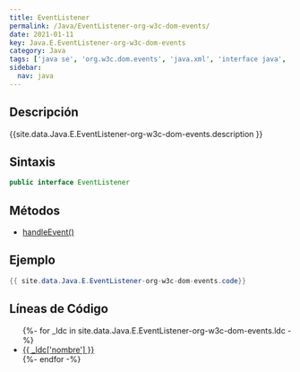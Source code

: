 ```yaml
---
title: EventListener
permalink: /Java/EventListener-org-w3c-dom-events/
date: 2021-01-11
key: Java.E.EventListener-org-w3c-dom-events
category: Java
tags: ['java se', 'org.w3c.dom.events', 'java.xml', 'interface java', 'Java 1.5', 'DOM Level 2']
sidebar: 
  nav: java
---
```


## Descripción
{{site.data.Java.E.EventListener-org-w3c-dom-events.description }}

## Sintaxis
~~~java
public interface EventListener
~~~

## Métodos
* [handleEvent()](/Java/EventListener-org-w3c-dom-events/handleEvent/)

## Ejemplo
~~~java
{{ site.data.Java.E.EventListener-org-w3c-dom-events.code}}
~~~

## Líneas de Código
<ul>
{%- for _ldc in site.data.Java.E.EventListener-org-w3c-dom-events.ldc -%}
   <li>
       <a href="{{_ldc['url'] }}">{{ _ldc['nombre'] }}</a>
   </li>
{%- endfor -%}
</ul>
